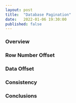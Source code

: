 ```yaml
---
layout: post
title:  "Database Pagination"
date:   2022-01-06 19:30:00
published: false
---
```


### Overview


### Row Number Offset 


### Data Offset


### Consistency


### Conclusions









